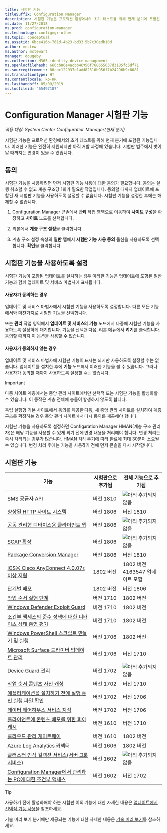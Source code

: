 ```yaml
---
title: 시험판 기능
titleSuffix: Configuration Manager
description: 시험판 기능은 프로덕션 환경에서의 초기 테스트를 위해 현재 분기에 포함된 기능입니다.
ms.date: 11/27/2018
ms.prod: configuration-manager
ms.technology: configmgr-other
ms.topic: conceptual
ms.assetid: 6bce416b-761d-4b23-bd33-5b7c30edb10d
author: mestew
ms.author: mstewart
manager: dougeby
ms.collection: M365-identity-device-management
ms.openlocfilehash: 666cb86e4acbb46956f768655637d3185fc5df71
ms.sourcegitcommit: 80cbc122937e1add82310b956f7b24296b9c8081
ms.translationtype: HT
ms.contentlocale: ko-KR
ms.lasthandoff: 05/09/2019
ms.locfileid: "65497187"
---
```

# <a name="pre-release-features-in-configuration-manager"></a>Configuration Manager 시험판 기능

*적용 대상: System Center Configuration Manager(현재 분기)*

시험판 기능은 프로덕션 환경에서의 초기 테스트를 위해 현재 분기에 포함된 기능입니다. 이러한 기능은 완전히 지원되지만 아직 개발 과정에 있습니다. 시험판 범주에서 벗어날 때까지는 변경이 있을 수 있습니다.



## <a name="give-consent"></a>동의  

시험판 기능을 사용하려면 먼저 시험판 기능 사용에 대한 동의가 필요합니다. 동의는 실행 취소할 수 없고 계층 구조당 1회가 필요한 작업입니다. 동의할 때까지 업데이트에 포함된 새 시험판 기능을 사용하도록 설정할 수 없습니다. 시험판 기능을 설정한 후에는 해제할 수 없습니다.

1. Configuration Manager 콘솔에서 **관리** 작업 영역으로 이동하여 **사이트 구성**을 확장하고 **사이트** 노드를 선택합니다.  

2. 리본에서 **계층 구조 설정**을 클릭합니다.  

3. 계층 구조 설정 속성의 **일반** 탭에서 **시험판 기능 사용 동의** 옵션을 사용하도록 선택합니다. **확인**을 클릭합니다.  



## <a name="enabling-pre-release-features"></a>시험판 기능을 사용하도록 설정

시험판 기능이 포함된 업데이트를 설치하는 경우 이러한 기능은 업데이트에 포함된 일반 기능과 함께 업데이트 및 서비스 마법사에 표시됩니다.

#### <a name="if-you-have-given-consent"></a>사용자가 동의하는 경우
업데이트 및 서비스 마법사에서 시험판 기능을 사용하도록 설정합니다. 다른 모든 기능에서와 마찬가지로 시험판 기능을 선택합니다.     

또는 **관리** 작업 영역에서 **업데이트 및 서비스**의 **기능** 노드에서 나중에 시험판 기능을 사용하도록 설정하게 대기합니다. 기능을 선택한 다음, 리본 메뉴에서 **켜기**를 클릭합니다. 동의할 때까지 이 옵션을 사용할 수 없습니다.

#### <a name="if-you-havent-given-consent"></a>사용자가 동의하지 않는 경우
업데이트 및 서비스 마법사에 시험판 기능이 표시는 되지만 사용하도록 설정할 수는 없습니다. 업데이트를 설치한 후에 **기능** 노드에서 이러한 기능을 볼 수 있습니다. 그러나 사용자가 동의할 때까지 사용하도록 설정할 수는 없습니다.


> [!Important]  
> 다중 사이트 계층에서는 중앙 관리 사이트에서만 선택적 또는 시험판 기능을 활성화할 수 있습니다. 이 동작은 계층 전체에 충돌이 발생하지 않도록 합니다. <!--507197-->  
> 
> 독립 실행형 기본 사이트에서 동의를 제공한 다음, 새 중앙 관리 사이트를 설치하여 계층 구조를 확장하는 경우 중앙 관리 사이트에서 다시 동의를 제공해야 합니다.  

시험판 기능을 사용하도록 설정하면 Configuration Manager HMAN(계층 구조 관리자)은 해당 기능을 사용할 수 있게 되기 전에 변경 내용을 처리해야 합니다. 변경 처리는 즉시 처리되는 경우가 많습니다. HMAN 처리 주기에 따라 완료에 최대 30분이 소요될 수 있습니다. 변경 처리 후에는 기능을 사용하기 전에 먼저 콘솔을 다시 시작합니다.



## <a name="pre-release-features"></a>시험판 기능

<!--Note/tip for target article

> [!Note]  
> In this version of Configuration Manager, <feature name> is a pre-release feature. To enable it, see [Pre-release features](/sccm/core/servers/manage/pre-release-features).  


> [!Tip]  
> This feature was first introduced in version 1702 as a [pre-release feature](/sccm/core/servers/manage/pre-release-features). Beginning with version 1706, this feature is no longer a pre-release feature.  

-->


| 기능          | 시험판으로 추가됨 | 전체 기능으로 추가됨 |  
|------------------|----------------------|-------------------------|
| SMS 공급자 API <!--1359052--> | 버전 1810 | ![아직 추가되지 않음](media/red_x.png) |
| [향상된 HTTP 사이트 시스템](/sccm/core/plan-design/hierarchy/enhanced-http) <!--1356889,1358228--> | 버전 1806 | 버전 1810 |
| [공동 관리형 디바이스용 클라이언트 앱](/sccm/comanage/workloads#client-apps) <!--1357892--> | 버전 1806 | ![아직 추가되지 않음](media/red_x.png) |
| [SCAP 확장](/sccm/compliance/plan-design/scap/about-scap) <!--3607889--> | 버전 1806 | ![아직 추가되지 않음](media/red_x.png) |
| [Package Conversion Manager](/sccm/apps/pcm/package-conversion-manager) <!--1357861--> | 버전 1806 | 버전 1810 |
| [iOS용 Cisco AnyConnect 4.0.07x 이상 지원](/sccm/mdm/deploy-use/create-vpn-profiles) <!--1357393--> | 1802 버전 | 1802 버전 <br>4163547 업데이트 포함 |
| [단계별 배포](/sccm/osd/deploy-use/create-phased-deployment-for-task-sequence) <!--1356837--> | 1802 버전 | 버전 1806 |
| [작업 순서 실행 단계](/sccm/osd/deploy-use/manage-task-sequences-to-automate-tasks#add-child-task-sequences-to-a-task-sequence) <!--1261338--> |  버전 1710 | 1802 버전 |
| [Windows Defender Exploit Guard](/sccm/protect/deploy-use/create-deploy-exploit-guard-policy) <!--1355468--> | 버전 1710 | 1802 버전 |
| [조건부 액세스의 준수 정책에 대한 디바이스 상태 증명 평가](/sccm/mdm/deploy-use/manage-access-to-o365-services-for-pcs-managed-by-sccm) <!--1235616--> | 버전 1710 | 1802 버전 |
| [Windows PowerShell 스크립트 만들기 및 실행](/sccm/apps/deploy-use/create-deploy-scripts) <!--1236459--> | 버전 1706 | 1802 버전 |
| [Microsoft Surface 드라이버 업데이트 관리](/sccm/sum/get-started/configure-classifications-and-products) <!--1098490--> | 버전 1706 | 버전 1710 |
| [Device Guard 관리](/sccm/protect/deploy-use/use-device-guard-with-configuration-manager) <!--1355092 (1319346)--> | 버전 1702 | ![아직 추가되지 않음](media/red_x.png) |
| [작업 순서 콘텐츠 사전 캐싱](/sccm/osd/deploy-use/create-a-task-sequence-to-upgrade-an-operating-system#configure-pre-cache-content) <!--1021244--> | 버전 1702 | 버전 1710 |
| [애플리케이션을 설치하기 전에 실행 중인 실행 파일 확인](/sccm/apps/deploy-use/deploy-applications#how-to-check-for-running-executable-files-before-installing-an-application) <!--1284624--> | 버전 1702 | 버전 1706 |
| [데이터 웨어하우스 서비스 지점](/sccm/core/servers/manage/data-warehouse) <!--1277922--> | 버전 1702 | 버전 1706 |
| [클라이언트에 콘텐츠 배포를 위한 피어 캐시](/sccm/core/plan-design/hierarchy/client-peer-cache) <!--1101436--> | 버전 1610 | 버전 1710 |
| [클라우드 관리 게이트웨이](/sccm/core/clients/manage/plan-cloud-management-gateway) <!--1101764--> | 버전 1610 | 1802 버전 |
| [Azure Log Analytics 커넥터](/sccm/core/clients/manage/sync-data-log-analytics) <!--1236739--> | 버전 1606 | 1802 버전 |
| [클러스터 인식 컬렉션 서비스(서버 그룹 서비스)](/sccm/core/get-started/capabilities-in-technical-preview-1605#BKMK_ServerGroups) <!--1081776--> | 버전 1602 | ![아직 추가되지 않음](media/red_x.png) |
| [Configuration Manager에서 관리하는 PC에 대한 조건부 액세스](/sccm/mdm/deploy-use/manage-access-to-o365-services-for-pcs-managed-by-sccm) <!--  --> | 버전 1602 | 버전 1702 |

<!--Image used = ![Not yet](media/red_x.png) -->

> [!Tip]  
> 사용하기 전에 활성화해야 하는 시험판 이외 기능에 대한 자세한 내용은 [업데이트에서 선택적 기능 사용](/sccm/core/servers/manage/install-in-console-updates#bkmk_options)을 참조하세요.  
> 
> 기술 미리 보기 분기에만 제공되는 기능에 대한 자세한 내용은 [기술 미리 보기](/sccm/core/get-started/technical-preview)를 참조하세요.  
